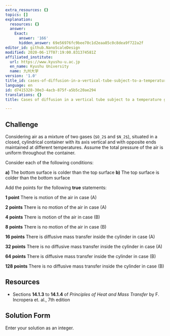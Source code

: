```yaml
---
extra_resources: {}
topics: []
explanation:
  resources: {}
  answer:
    Exact:
      answer: '166'
      hidden_answer: 69e56976fc9bee70c1d2eaa85c0c8dea9f722a2f
editor_id: github.NanoScaleDesign
modified: 2020-06-17T07:19:00.831374581Z
affiliated_institute:
  url: https://www.kyushu-u.ac.jp
  en_name: Kyushu University
  name: 九州大学
version: '1.0'
title_id: cases-of-diffusion-in-a-vertical-tube-subject-to-a-temperature-gradient
language: en
id: d7415328-30e3-4acb-875f-a5b5c20ae294
translations: {}
title: Cases of diffusion in a vertical tube subject to a temperature gradient

---
```


## Challenge
Considering air as a mixture of two gases (`$O_2$` and `$N_2$`), situated in a closed, cylindrical container with its axis vertical and with opposite ends maintained at different temperatures. Assume the total pressure of the air is uniform throughout the container.

Consider each of the following conditions:

**a)** The bottom surface is colder than the top surface
**b)** The top surface is colder than the bottom surface

Add the points for the following **true** statements:

**1 point** There is motion of the air in case (A)

**2 points** There is no motion of the air in case (A)

**4 points** There is motion of the air in case (B)

**8 points** There is no motion of the air in case (B)

**16 points** There is diffusive mass transfer inside the cylinder in case (A)

**32 points** There is no diffusive mass transfer inside the cylinder in case (A)

**64 points** There is diffusive mass transfer inside the cylinder in case (B)

**128 points** There is no diffusive mass transfer inside the cylinder in case (B)


## Resources

- Sections **14.1.3** to **14.1.4** of *Principles of Heat and Mass Transfer* by F. Incropera et. al., 7th edition

## Solution Form
Enter your solution as an integer.
